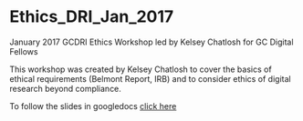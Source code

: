 # Ethics_DRI_Jan_2017
January 2017 GCDRI Ethics Workshop led by Kelsey Chatlosh for GC Digital Fellows

This workshop was created by Kelsey Chatlosh to cover the basics of ethical requirements (Belmont Report, IRB) and to consider ethics of digital research beyond compliance.

To follow the slides in googledocs [click here](tinyurl.com/digiethics17)

